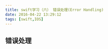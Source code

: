 ```yaml
---
title: swift学习（六） 错误处理(Error Handling)
date: 2016-04-22 13:29:12
tags: [swift,IOS]
---
```


## 错误处理
